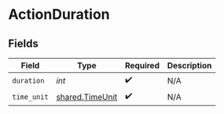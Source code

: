 # ActionDuration


## Fields

| Field                                              | Type                                               | Required                                           | Description                                        |
| -------------------------------------------------- | -------------------------------------------------- | -------------------------------------------------- | -------------------------------------------------- |
| `duration`                                         | *int*                                              | :heavy_check_mark:                                 | N/A                                                |
| `time_unit`                                        | [shared.TimeUnit](../../models/shared/timeunit.md) | :heavy_check_mark:                                 | N/A                                                |